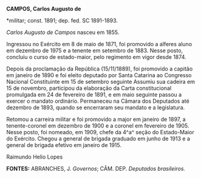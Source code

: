 **CAMPOS, Carlos Augusto de**

\*militar; const. 1891; dep. fed. SC 1891-1893.

*Carlos Augusto de Campos* nasceu em 1855.

Ingressou no Exército em 8 de maio de 1871, foi promovido a alferes
aluno em dezembro de 1975 e a tenente em setembro de 1883. Nesse posto,
concluiu o curso de estado-maior, pelo regimento em vigor desde 1874.

Depois da proclamação da República (15/11/1889), foi promovido a capitão
em janeiro de 1890 e foi eleito deputado por Santa Catarina ao Congresso
Nacional Constituinte em 15 de setembro seguinte Assumiu sua cadeira em
15 de novembro, participou da elaboração da Carta constitucional
promulgada em 24 de fevereiro de 1891, e em maio seguinte passou a
exercer o mandato ordinário. Permaneceu na Câmara dos Deputados até
dezembro de 1893, quando se encerraram seu mandato e a legislatura.

Retomou a carreira militar e foi promovido a major em janeiro de 1897, a
tenente-coronel em dezembro de 1900 e a coronel em fevereiro de 1905.
Nesse posto, foi nomeado, em 1909, chefe da 4^a^ seção do Estado-Maior
do Exército. Chegou a general de brigada graduado em junho de 1913 e a
general de brigada efetivo em janeiro de 1915.

Raimundo Helio Lopes

**FONTES:** ABRANCHES, J. *Governos*; CÂM. DEP. *Deputados brasileiros.*
